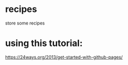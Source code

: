 # recipes
store some recipes


# using this tutorial:
https://24ways.org/2013/get-started-with-github-pages/
